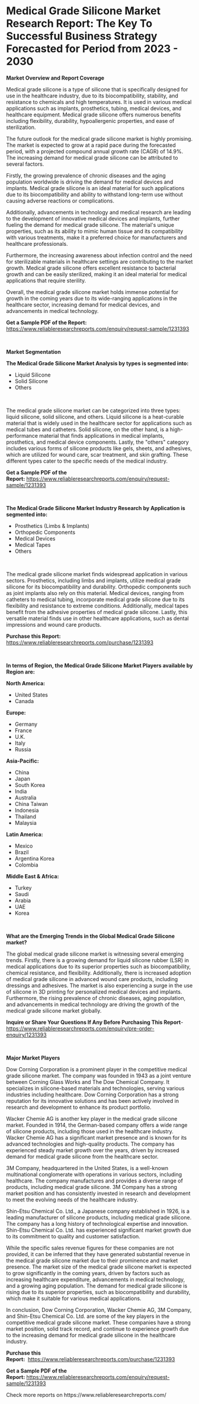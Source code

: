 <p><h1>Medical Grade Silicone Market Research Report: The Key To Successful Business Strategy Forecasted for Period from 2023 - 2030</h1></p><p><strong>Market Overview and Report Coverage</strong></p>
<p><p>Medical grade silicone is a type of silicone that is specifically designed for use in the healthcare industry, due to its biocompatibility, stability, and resistance to chemicals and high temperatures. It is used in various medical applications such as implants, prosthetics, tubing, medical devices, and healthcare equipment. Medical grade silicone offers numerous benefits including flexibility, durability, hypoallergenic properties, and ease of sterilization.</p><p>The future outlook for the medical grade silicone market is highly promising. The market is expected to grow at a rapid pace during the forecasted period, with a projected compound annual growth rate (CAGR) of 14.9%. The increasing demand for medical grade silicone can be attributed to several factors.</p><p>Firstly, the growing prevalence of chronic diseases and the aging population worldwide is driving the demand for medical devices and implants. Medical grade silicone is an ideal material for such applications due to its biocompatibility and ability to withstand long-term use without causing adverse reactions or complications.</p><p>Additionally, advancements in technology and medical research are leading to the development of innovative medical devices and implants, further fueling the demand for medical grade silicone. The material's unique properties, such as its ability to mimic human tissue and its compatibility with various treatments, make it a preferred choice for manufacturers and healthcare professionals.</p><p>Furthermore, the increasing awareness about infection control and the need for sterilizable materials in healthcare settings are contributing to the market growth. Medical grade silicone offers excellent resistance to bacterial growth and can be easily sterilized, making it an ideal material for medical applications that require sterility.</p><p>Overall, the medical grade silicone market holds immense potential for growth in the coming years due to its wide-ranging applications in the healthcare sector, increasing demand for medical devices, and advancements in medical technology.</p></p>
<p><strong>Get a Sample PDF of the Report:</strong> <a href="https://www.reliableresearchreports.com/enquiry/request-sample/1231393">https://www.reliableresearchreports.com/enquiry/request-sample/1231393</a></p>
<p>&nbsp;</p>
<p><strong>Market Segmentation</strong></p>
<p><strong>The Medical Grade Silicone Market Analysis by types is segmented into:</strong></p>
<p><ul><li>Liquid Silicone</li><li>Solid Silicone</li><li>Others</li></ul></p>
<p>&nbsp;</p>
<p><p>The medical grade silicone market can be categorized into three types: liquid silicone, solid silicone, and others. Liquid silicone is a heat-curable material that is widely used in the healthcare sector for applications such as medical tubes and catheters. Solid silicone, on the other hand, is a high-performance material that finds applications in medical implants, prosthetics, and medical device components. Lastly, the "others" category includes various forms of silicone products like gels, sheets, and adhesives, which are utilized for wound care, scar treatment, and skin grafting. These different types cater to the specific needs of the medical industry.</p></p>
<p><strong>Get a Sample PDF of the Report:</strong>&nbsp;<a href="https://www.reliableresearchreports.com/enquiry/request-sample/1231393">https://www.reliableresearchreports.com/enquiry/request-sample/1231393</a></p>
<p>&nbsp;</p>
<p><strong>The Medical Grade Silicone Market Industry Research by Application is segmented into:</strong></p>
<p><ul><li>Prosthetics (Limbs & Implants)</li><li>Orthopedic Components</li><li>Medical Devices</li><li>Medical Tapes</li><li>Others</li></ul></p>
<p>&nbsp;</p>
<p><p>The medical grade silicone market finds widespread application in various sectors. Prosthetics, including limbs and implants, utilize medical grade silicone for its biocompatibility and durability. Orthopedic components such as joint implants also rely on this material. Medical devices, ranging from catheters to medical tubing, incorporate medical grade silicone due to its flexibility and resistance to extreme conditions. Additionally, medical tapes benefit from the adhesive properties of medical grade silicone. Lastly, this versatile material finds use in other healthcare applications, such as dental impressions and wound care products.</p></p>
<p><strong>Purchase this Report:</strong>&nbsp; <a href="https://www.reliableresearchreports.com/purchase/1231393">https://www.reliableresearchreports.com/purchase/1231393</a></p>
<p>&nbsp;</p>
<p><strong>In terms of Region, the Medical Grade Silicone Market Players available by Region are:</strong></p>
<p>
    <p> <strong> North America: </strong>
        <ul>
            <li>United States</li>
            <li>Canada</li>
        </ul>
        </p> 
    <p> <strong> Europe: </strong>
        <ul>
            <li>Germany</li>
            <li>France</li>
            <li>U.K.</li>
            <li>Italy</li>
            <li>Russia</li>
        </ul>
        </p> 
    <p> <strong> Asia-Pacific: </strong>
        <ul>
            <li>China</li>
            <li>Japan</li>
            <li>South Korea</li>
            <li>India</li>
            <li>Australia</li>
            <li>China Taiwan</li>
            <li>Indonesia</li>
            <li>Thailand</li>
            <li>Malaysia</li>
        </ul>
        </p> 
    <p> <strong> Latin America: </strong>
        <ul>
            <li>Mexico</li>
            <li>Brazil</li>
            <li>Argentina Korea</li>
            <li>Colombia</li>
        </ul>
        </p> 
    <p> <strong> Middle East & Africa: </strong>
        <ul>
            <li>Turkey</li>
            <li>Saudi</li>
            <li>Arabia</li>
            <li>UAE</li>
            <li>Korea</li>
        </ul>
    </p>
    </p>
<p>&nbsp;</p>
<p><strong>What are the Emerging Trends in the Global Medical Grade Silicone market?</strong></p>
<p><p>The global medical grade silicone market is witnessing several emerging trends. Firstly, there is a growing demand for liquid silicone rubber (LSR) in medical applications due to its superior properties such as biocompatibility, chemical resistance, and flexibility. Additionally, there is increased adoption of medical grade silicone in advanced wound care products, including dressings and adhesives. The market is also experiencing a surge in the use of silicone in 3D printing for personalized medical devices and implants. Furthermore, the rising prevalence of chronic diseases, aging population, and advancements in medical technology are driving the growth of the medical grade silicone market globally.</p></p>
<p><strong>Inquire or Share Your Questions If Any Before Purchasing This Report</strong>- <a href="https://www.reliableresearchreports.com/enquiry/pre-order-enquiry/1231393">https://www.reliableresearchreports.com/enquiry/pre-order-enquiry/1231393</a></p>
<p>&nbsp;</p>
<p><strong>Major Market Players</strong></p>
<p><p>Dow Corning Corporation is a prominent player in the competitive medical grade silicone market. The company was founded in 1943 as a joint venture between Corning Glass Works and The Dow Chemical Company. It specializes in silicone-based materials and technologies, serving various industries including healthcare. Dow Corning Corporation has a strong reputation for its innovative solutions and has been actively involved in research and development to enhance its product portfolio.</p><p>Wacker Chemie AG is another key player in the medical grade silicone market. Founded in 1914, the German-based company offers a wide range of silicone products, including those used in the healthcare industry. Wacker Chemie AG has a significant market presence and is known for its advanced technologies and high-quality products. The company has experienced steady market growth over the years, driven by increased demand for medical grade silicone from the healthcare sector.</p><p>3M Company, headquartered in the United States, is a well-known multinational conglomerate with operations in various sectors, including healthcare. The company manufactures and provides a diverse range of products, including medical grade silicone. 3M Company has a strong market position and has consistently invested in research and development to meet the evolving needs of the healthcare industry.</p><p>Shin-Etsu Chemical Co. Ltd., a Japanese company established in 1926, is a leading manufacturer of silicone products, including medical grade silicone. The company has a long history of technological expertise and innovation. Shin-Etsu Chemical Co. Ltd. has experienced significant market growth due to its commitment to quality and customer satisfaction.</p><p>While the specific sales revenue figures for these companies are not provided, it can be inferred that they have generated substantial revenue in the medical grade silicone market due to their prominence and market presence. The market size of the medical grade silicone market is expected to grow significantly in the coming years, driven by factors such as increasing healthcare expenditure, advancements in medical technology, and a growing aging population. The demand for medical grade silicone is rising due to its superior properties, such as biocompatibility and durability, which make it suitable for various medical applications.</p><p>In conclusion, Dow Corning Corporation, Wacker Chemie AG, 3M Company, and Shin-Etsu Chemical Co. Ltd. are some of the key players in the competitive medical grade silicone market. These companies have a strong market position, solid track record, and continue to experience growth due to the increasing demand for medical grade silicone in the healthcare industry.</p></p>
<p><strong>Purchase this Report:</strong>&nbsp;&nbsp;<a href="https://www.reliableresearchreports.com/purchase/1231393">https://www.reliableresearchreports.com/purchase/1231393</a></p>
<p></p>
<p><strong>Get a Sample PDF of the Report:</strong>&nbsp;<a href="https://www.reliableresearchreports.com/enquiry/request-sample/1231393">https://www.reliableresearchreports.com/enquiry/request-sample/1231393</a></p>
<p>Check more reports on https://www.reliableresearchreports.com/</p>